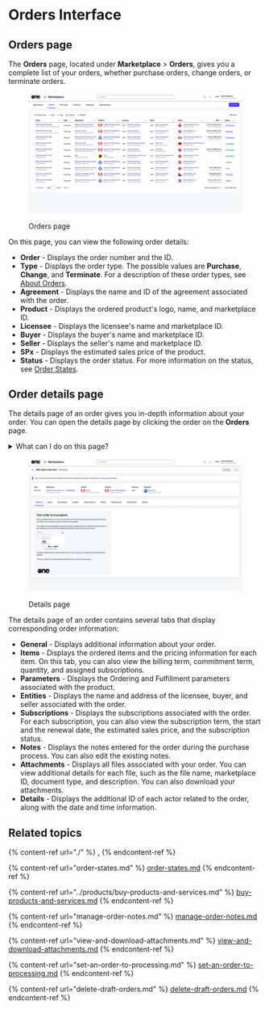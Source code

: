 # Orders Interface

## Orders page

The **Orders** page, located under **Marketplace** > **Orders**, gives you a complete list of your orders, whether purchase orders, change orders, or terminate orders.&#x20;

<figure><img src="../../../.gitbook/assets/image (362).png" alt=""><figcaption><p>Orders page</p></figcaption></figure>

On this page, you can view the following order details:

* **Order** - Displays the order number and the ID.
* **Type** - Displays the order type. The possible values are **Purchase**, **Change**, and **Terminate**. For a description of these order types, see [About Orders](./#overview).
* **Agreement** - Displays the name and ID of the agreement associated with the order.&#x20;
* **Product** - Displays the ordered product's logo, name, and marketplace ID.
* **Licensee** - Displays the licensee's name and marketplace ID.
* **Buyer** - Displays the buyer's name and marketplace ID.
* **Seller** - Displays the seller's name and marketplace ID.
* **SPx** - Displays the estimated sales price of the product.
* **Status** - Displays the order status. For more information on the status, see [Order States](order-states.md).

## Order details page <a href="#subscription-details" id="subscription-details"></a>

The details page of an order gives you in-depth information about your order. You can open the details page by clicking the order on the **Orders** page.&#x20;

<details>

<summary>What can I do on this page?</summary>

From the details page, you can complete the following tasks:&#x20;

* [Manage your order notes](manage-order-notes.md).
* [Set the order from the querying state to the processing state](set-an-order-to-processing.md).
* [View and download your file attachments](view-and-download-attachments.md).
* [Delete your draft orders](delete-draft-orders.md).

</details>

<figure><img src="../../../.gitbook/assets/image (363).png" alt=""><figcaption><p>Details page</p></figcaption></figure>

The details page of an order contains several tabs that display corresponding order information:

* **General** - Displays additional information about your order.
* **Items** - Displays the ordered items and the pricing information for each item. On this tab, you can also view the billing term, commitment term, quantity, and assigned subscriptions.
* **Parameters** - Displays the Ordering and Fulfillment parameters associated with the product.&#x20;
* **Entities** - Displays the name and address of the licensee, buyer, and seller associated with the order.
* **Subscriptions** - Displays the subscriptions associated with the order. For each subscription, you can also view the subscription term, the start and the renewal date, the estimated sales price, and the subscription status.
* **Notes** - Displays the notes entered for the order during the purchase process. You can also edit the existing notes.
* **Attachments** - Displays all files associated with your order. You can view additional details for each file, such as the file name, marketplace ID, document type, and description. You can also download your attachments.
* **Details** - Displays the additional ID of each actor related to the order, along with the date and time information.

## Related topics

{% content-ref url="./" %}
[.](./)
{% endcontent-ref %}

{% content-ref url="order-states.md" %}
[order-states.md](order-states.md)
{% endcontent-ref %}

{% content-ref url="../products/buy-products-and-services.md" %}
[buy-products-and-services.md](../products/buy-products-and-services.md)
{% endcontent-ref %}

{% content-ref url="manage-order-notes.md" %}
[manage-order-notes.md](manage-order-notes.md)
{% endcontent-ref %}

{% content-ref url="view-and-download-attachments.md" %}
[view-and-download-attachments.md](view-and-download-attachments.md)
{% endcontent-ref %}

{% content-ref url="set-an-order-to-processing.md" %}
[set-an-order-to-processing.md](set-an-order-to-processing.md)
{% endcontent-ref %}

{% content-ref url="delete-draft-orders.md" %}
[delete-draft-orders.md](delete-draft-orders.md)
{% endcontent-ref %}

